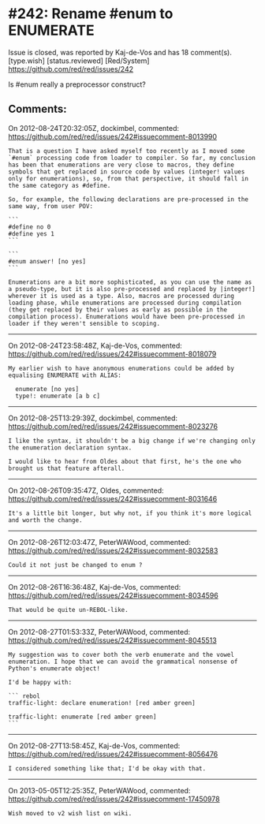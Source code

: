 
#242: Rename #enum to ENUMERATE
================================================================================
Issue is closed, was reported by Kaj-de-Vos and has 18 comment(s).
[type.wish] [status.reviewed] [Red/System]
<https://github.com/red/red/issues/242>

Is #enum really a preprocessor construct?



Comments:
--------------------------------------------------------------------------------

On 2012-08-24T20:32:05Z, dockimbel, commented:
<https://github.com/red/red/issues/242#issuecomment-8013990>

    That is a question I have asked myself too recently as I moved some `#enum` processing code from loader to compiler. So far, my conclusion has been that enumerations are very close to macros, they define symbols that get replaced in source code by values (integer! values only for enumerations), so, from that perspective, it should fall in the same category as #define.
    
    So, for example, the following declarations are pre-processed in the same way, from user POV:
    
    ```
    #define no 0
    #define yes 1
    ```
    
    ```
    #enum answer! [no yes]
    ```
    
    Enumerations are a bit more sophisticated, as you can use the name as a pseudo-type, but it is also pre-processed and replaced by |integer!] wherever it is used as a type. Also, macros are processed during loading phase, while enumerations are processed during compilation (they get replaced by their values as early as possible in the compilation process). Enumerations would have been pre-processed in loader if they weren't sensible to scoping.

--------------------------------------------------------------------------------

On 2012-08-24T23:58:48Z, Kaj-de-Vos, commented:
<https://github.com/red/red/issues/242#issuecomment-8018079>

    My earlier wish to have anonymous enumerations could be added by equalising ENUMERATE with ALIAS:
    
      enumerate [no yes]
      type!: enumerate [a b c]

--------------------------------------------------------------------------------

On 2012-08-25T13:29:39Z, dockimbel, commented:
<https://github.com/red/red/issues/242#issuecomment-8023276>

    I like the syntax, it shouldn't be a big change if we're changing only the enumeration declaration syntax.
    
    I would like to hear from Oldes about that first, he's the one who brought us that feature afterall.

--------------------------------------------------------------------------------

On 2012-08-26T09:35:47Z, Oldes, commented:
<https://github.com/red/red/issues/242#issuecomment-8031646>

    It's a little bit longer, but why not, if you think it's more logical and worth the change.

--------------------------------------------------------------------------------

On 2012-08-26T12:03:47Z, PeterWAWood, commented:
<https://github.com/red/red/issues/242#issuecomment-8032583>

    Could it not just be changed to enum ?

--------------------------------------------------------------------------------

On 2012-08-26T16:36:48Z, Kaj-de-Vos, commented:
<https://github.com/red/red/issues/242#issuecomment-8034596>

    That would be quite un-REBOL-like.

--------------------------------------------------------------------------------

On 2012-08-27T01:53:33Z, PeterWAWood, commented:
<https://github.com/red/red/issues/242#issuecomment-8045513>

    My suggestion was to cover both the verb enumerate and the vowel enumeration. I hope that we can avoid the grammatical nonsense of Python's enumerate object!
    
    I'd be happy with:
    
    ``` rebol
    traffic-light: declare enumeration! [red amber green]
    
    traffic-light: enumerate [red amber green]
    ```

--------------------------------------------------------------------------------

On 2012-08-27T13:58:45Z, Kaj-de-Vos, commented:
<https://github.com/red/red/issues/242#issuecomment-8056476>

    I considered something like that; I'd be okay with that.

--------------------------------------------------------------------------------

On 2013-05-05T12:25:35Z, PeterWAWood, commented:
<https://github.com/red/red/issues/242#issuecomment-17450978>

    Wish moved to v2 wish list on wiki.

